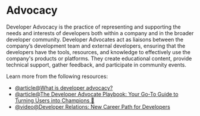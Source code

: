 # Advocacy

Developer Advocacy is the practice of representing and supporting the needs and interests of developers both within a company and in the broader developer community. Developer Advocates act as liaisons between the company’s development team and external developers, ensuring that the developers have the tools, resources, and knowledge to effectively use the company's products or platforms. They create educational content, provide technical support, gather feedback, and participate in community events.

Learn more from the following resources:

- [@article@What is developer advocacy?](https://appsembler.com/glossary/developer-advocacy/)
- [@article@The Developer Advocate Playbook: Your Go-To Guide to Turning Users into Champions 🚀](https://www.doc-e.ai/post/the-developer-advocate-playbook-your-go-to-guide-to-turning-users-into-champions)
- [@video@Developer Relations: New Career Path for Developers](https://www.youtube.com/watch?v=iA2SQ4OL4GU)
